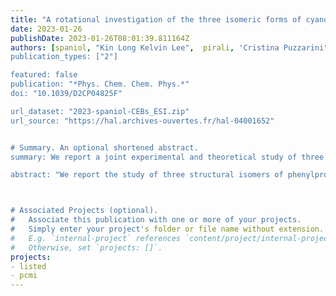 ```yaml
---
title: "A rotational investigation of the three isomeric forms of cyanoethynylbenzene (HCC-C$_6$H$_4$-CN): benchmarking experiments and calculations using the "Lego brick" approach"
date: 2023-01-26
publishDate: 2023-01-26T08:01:39.811164Z
authors: [spaniol, "Kin Long Kelvin Lee",  pirali, 'Cristina Puzzarini", martin-drumel]
publication_types: ["2"]

featured: false
publication: "*Phys. Chem. Chem. Phys.*"
doi: "10.1039/D2CP04825F"

url_dataset: "2023-spaniol-CEBs_ESI.zip"
url_source: "https://hal.archives-ouvertes.fr/hal-04001652"


# Summary. An optional shortened abstract.
summary: We report a joint experimental and theoretical study of three structural isomers of phenylpropiolonitrile, namely ortho-, meta-, and para-cyanoethynylbenzene.

abstract: "We report the study of three structural isomers of phenylpropiolonitrile (3-phenyl-2-propynenitrile, C<sub>6</sub>H<sub>5</sub>–C<sub>3</sub>N) containing an alkyne function and a cyano group, namely ortho-, meta-, and para-cyanoethynylbenzene (HCC–C<sub>6</sub>H<sub>4</sub>–CN). The pure rotational spectra of these species have been recorded at room temperature in the millimeter-wave domain using a chirped-pulse spectrometer (75–110 GHz) and a source-frequency modulation spectrometer (140–220 GHz). Assignments of transitions in the vibrational ground state and several vibrationally excited states were supported by quantum chemical calculations using the so-called "Lego brick" approach [A. Melli, F. Tonolo, V. Barone and C. Puzzarini, *J. Phys. Chem. A*, 2021, 125, 9904–9916]. From these assignments, accurate spectroscopic (rotational and centrifugal distortion) constants have been derived: for all species and all observed vibrational states, predicted rotational constants show relative accuracy better than 0.1%, and often of the order of 0.01%, compared to the experimental values. The present work hence further validates the use of the "Lego brick" approach for predicting spectroscopic constants with high precision. "



# Associated Projects (optional).
#   Associate this publication with one or more of your projects.
#   Simply enter your project's folder or file name without extension.
#   E.g. `internal-project` references `content/project/internal-project/index.md`.
#   Otherwise, set `projects: []`.
projects:
- listed
- pcmi
---
```



